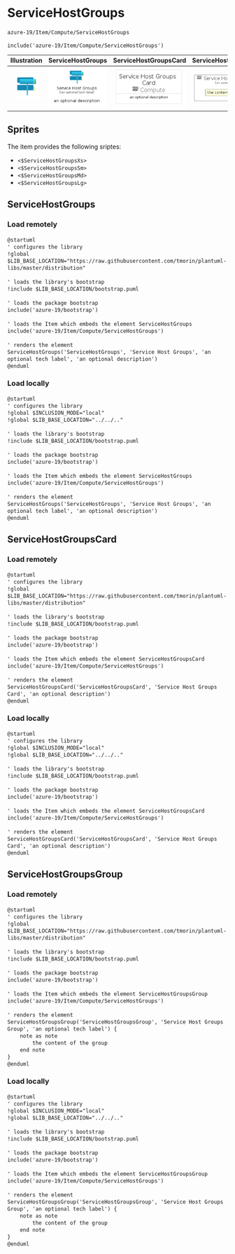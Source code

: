 # ServiceHostGroups


```text
azure-19/Item/Compute/ServiceHostGroups
```

```text
include('azure-19/Item/Compute/ServiceHostGroups')
```



| Illustration | ServiceHostGroups | ServiceHostGroupsCard | ServiceHostGroupsGroup |
| :---: | :---: | :---: | :---: |
| ![illustration for Illustration](../../../azure-19/Item/Compute/ServiceHostGroups.png) | ![illustration for ServiceHostGroups](../../../azure-19/Item/Compute/ServiceHostGroups.Local.png) | ![illustration for ServiceHostGroupsCard](../../../azure-19/Item/Compute/ServiceHostGroupsCard.Local.png) | ![illustration for ServiceHostGroupsGroup](../../../azure-19/Item/Compute/ServiceHostGroupsGroup.Local.png) |



## Sprites
The item provides the following sriptes:

- `<$ServiceHostGroupsXs>`
- `<$ServiceHostGroupsSm>`
- `<$ServiceHostGroupsMd>`
- `<$ServiceHostGroupsLg>`





## ServiceHostGroups

### Load remotely
```plantuml
@startuml
' configures the library
!global $LIB_BASE_LOCATION="https://raw.githubusercontent.com/tmorin/plantuml-libs/master/distribution"

' loads the library's bootstrap
!include $LIB_BASE_LOCATION/bootstrap.puml

' loads the package bootstrap
include('azure-19/bootstrap')

' loads the Item which embeds the element ServiceHostGroups
include('azure-19/Item/Compute/ServiceHostGroups')

' renders the element
ServiceHostGroups('ServiceHostGroups', 'Service Host Groups', 'an optional tech label', 'an optional description')
@enduml
```

### Load locally
```plantuml
@startuml
' configures the library
!global $INCLUSION_MODE="local"
!global $LIB_BASE_LOCATION="../../.."

' loads the library's bootstrap
!include $LIB_BASE_LOCATION/bootstrap.puml

' loads the package bootstrap
include('azure-19/bootstrap')

' loads the Item which embeds the element ServiceHostGroups
include('azure-19/Item/Compute/ServiceHostGroups')

' renders the element
ServiceHostGroups('ServiceHostGroups', 'Service Host Groups', 'an optional tech label', 'an optional description')
@enduml
```

## ServiceHostGroupsCard

### Load remotely
```plantuml
@startuml
' configures the library
!global $LIB_BASE_LOCATION="https://raw.githubusercontent.com/tmorin/plantuml-libs/master/distribution"

' loads the library's bootstrap
!include $LIB_BASE_LOCATION/bootstrap.puml

' loads the package bootstrap
include('azure-19/bootstrap')

' loads the Item which embeds the element ServiceHostGroupsCard
include('azure-19/Item/Compute/ServiceHostGroups')

' renders the element
ServiceHostGroupsCard('ServiceHostGroupsCard', 'Service Host Groups Card', 'an optional description')
@enduml
```

### Load locally
```plantuml
@startuml
' configures the library
!global $INCLUSION_MODE="local"
!global $LIB_BASE_LOCATION="../../.."

' loads the library's bootstrap
!include $LIB_BASE_LOCATION/bootstrap.puml

' loads the package bootstrap
include('azure-19/bootstrap')

' loads the Item which embeds the element ServiceHostGroupsCard
include('azure-19/Item/Compute/ServiceHostGroups')

' renders the element
ServiceHostGroupsCard('ServiceHostGroupsCard', 'Service Host Groups Card', 'an optional description')
@enduml
```

## ServiceHostGroupsGroup

### Load remotely
```plantuml
@startuml
' configures the library
!global $LIB_BASE_LOCATION="https://raw.githubusercontent.com/tmorin/plantuml-libs/master/distribution"

' loads the library's bootstrap
!include $LIB_BASE_LOCATION/bootstrap.puml

' loads the package bootstrap
include('azure-19/bootstrap')

' loads the Item which embeds the element ServiceHostGroupsGroup
include('azure-19/Item/Compute/ServiceHostGroups')

' renders the element
ServiceHostGroupsGroup('ServiceHostGroupsGroup', 'Service Host Groups Group', 'an optional tech label') {
    note as note
        the content of the group
    end note
}
@enduml
```

### Load locally
```plantuml
@startuml
' configures the library
!global $INCLUSION_MODE="local"
!global $LIB_BASE_LOCATION="../../.."

' loads the library's bootstrap
!include $LIB_BASE_LOCATION/bootstrap.puml

' loads the package bootstrap
include('azure-19/bootstrap')

' loads the Item which embeds the element ServiceHostGroupsGroup
include('azure-19/Item/Compute/ServiceHostGroups')

' renders the element
ServiceHostGroupsGroup('ServiceHostGroupsGroup', 'Service Host Groups Group', 'an optional tech label') {
    note as note
        the content of the group
    end note
}
@enduml
```

